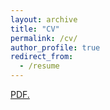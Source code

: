 ```yaml
---
layout: archive
title: "CV"
permalink: /cv/
author_profile: true
redirect_from:
  - /resume
---
```

<a href="https://TBlainUoB.github.io/CV-1.pdf" target="_blank">PDF.</a>
